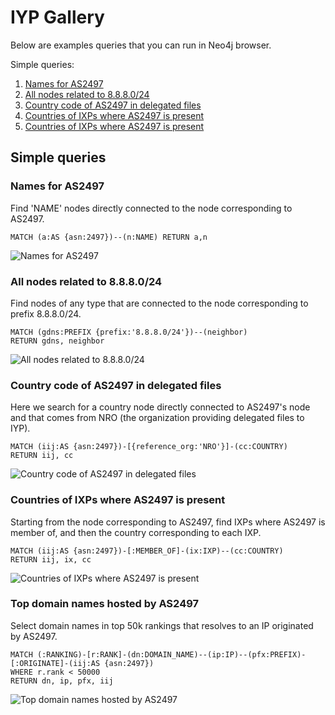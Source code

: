 # IYP Gallery

Below are examples queries that you can run in Neo4j browser. 

Simple queries:
1. [Names for AS2497](#names-for-as2497)
2. [All nodes related to 8.8.8.0/24](#all-nodes-related-to-8.8.8.0/24)
3. [Country code of AS2497 in delegated files](#country-code-of-as2497-in-delegated-files)
4. [Countries of IXPs where AS2497 is present](#countries-of-ixps-where-AS2497-is-present)
5. [Countries of IXPs where AS2497 is present](#countries-of-ixps-where-as2497-is-present)


## Simple queries

### Names for AS2497
Find 'NAME' nodes directly connected to the node corresponding to AS2497.
```
MATCH (a:AS {asn:2497})--(n:NAME) RETURN a,n
```
![Names for AS2497](/documentation/assets/gallery/as2497names.svg)

### All nodes related to 8.8.8.0/24
Find nodes of any type that are connected to the node corresponding to prefix 
8.8.8.0/24.
```
MATCH (gdns:PREFIX {prefix:'8.8.8.0/24'})--(neighbor) 
RETURN gdns, neighbor
```

![All nodes related to 8.8.8.0/24](/documentation/assets/gallery/prefixAllRelated.svg)

### Country code of AS2497 in delegated files
Here we search for a country node directly connected to AS2497's node and that
comes from NRO (the organization providing delegated files to IYP).
```
MATCH (iij:AS {asn:2497})-[{reference_org:'NRO'}]-(cc:COUNTRY) 
RETURN iij, cc
```

![Country code of AS2497 in delegated files](/documentation/assets/gallery/as2497country.svg)


### Countries of IXPs where AS2497 is present
Starting from the node corresponding to AS2497, find IXPs where AS2497 is member
of, and then the country corresponding to each IXP.
```
MATCH (iij:AS {asn:2497})-[:MEMBER_OF]-(ix:IXP)--(cc:COUNTRY) 
RETURN iij, ix, cc
```

![Countries of IXPs where AS2497 is present](/documentation/assets/gallery/as2497ixpCountry.svg)

### Top domain names hosted by AS2497
Select domain names in top 50k rankings that resolves to an IP originated by
AS2497.

```
MATCH (:RANKING)-[r:RANK]-(dn:DOMAIN_NAME)--(ip:IP)--(pfx:PREFIX)-[:ORIGINATE]-(iij:AS {asn:2497})
WHERE r.rank < 50000
RETURN dn, ip, pfx, iij
```

![Top domain names hosted by AS2497](/documentation/assets/gallery/as2497domainNames.svg)
